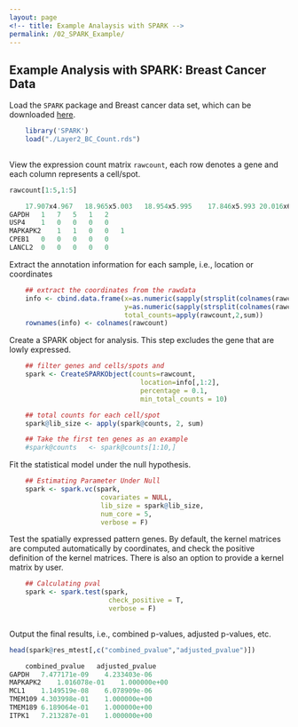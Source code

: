 ```yaml
---
layout: page
<!-- title: Example Analaysis with SPARK -->
permalink: /02_SPARK_Example/
---
```


## Example Analysis with SPARK: Breast Cancer Data

Load the `SPARK` package and Breast cancer data set, which can be downloaded [here](https://github.com/xzhoulab/SPARK/blob/master/data/Layer2_BC_Count.rds).
```R
    library('SPARK')
    load("./Layer2_BC_Count.rds")
     
```
View the expression count matrix `rawcount`, each row denotes a gene and each column represents a cell/spot.
```R
rawcount[1:5,1:5]

    17.907x4.967   18.965x5.003   18.954x5.995    17.846x5.993 20.016x6.019
GAPDH   1   7   5   1   2
USP4    1   0   0   0   0
MAPKAPK2    1   1   0   0   1
CPEB1   0   0   0   0   0
LANCL2  0   0   0   0   0
```

Extract the annotation information for each sample, i.e., location or coordinates
```R   
    ## extract the coordinates from the rawdata
    info <- cbind.data.frame(x=as.numeric(sapply(strsplit(colnames(rawcount),split="x"),"[",1)),
                             y=as.numeric(sapply(strsplit(colnames(rawcount),split="x"),"[",2)),
                             total_counts=apply(rawcount,2,sum))
    rownames(info) <- colnames(rawcount)
```
Create a SPARK object for analysis. This step excludes the gene that are lowly expressed.
```R 
    ## filter genes and cells/spots and 
    spark <- CreateSPARKObject(counts=rawcount, 
                                 location=info[,1:2],
                                 percentage = 0.1, 
                                 min_total_counts = 10)

    ## total counts for each cell/spot
    spark@lib_size <- apply(spark@counts, 2, sum)

    ## Take the first ten genes as an example
    #spark@counts   <- spark@counts[1:10,]
```

Fit the statistical model under the null hypothesis.
```R 
    ## Estimating Parameter Under Null
    spark <- spark.vc(spark, 
                       covariates = NULL, 
                       lib_size = spark@lib_size, 
                       num_core = 5,
                       verbose = F)
```

Test the spatially expressed pattern genes. By default, the kernel matrices are computed automatically by coordinates, and check the positive definition of the kernel matrices. There is also an option to provide a kernel matrix by user.
```R 
    ## Calculating pval
    spark <- spark.test(spark, 
                         check_positive = T, 
                         verbose = F)
    
```

Output the final results, i.e., combined p-values, adjusted p-values, etc. 
```R 
head(spark@res_mtest[,c("combined_pvalue","adjusted_pvalue")])

    combined_pvalue   adjusted_pvalue
GAPDH   7.477171e-09    4.233403e-06
MAPKAPK2    1.016078e-01    1.000000e+00
MCL1    1.149519e-08    6.078909e-06
TMEM109 4.303998e-01    1.000000e+00
TMEM189 6.189064e-01    1.000000e+00
ITPK1   7.213287e-01    1.000000e+00
```
